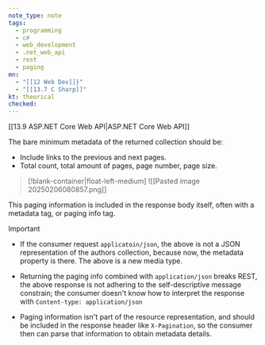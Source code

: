 ```yaml
---
note_type: note
tags:
  - programming
  - c#
  - web_development
  - .net_web_api
  - rest
  - paging
mn:
  - "[[12 Web Dev]]}"
  - "[[13.7 C Sharp]]"
kt: theorical
checked:
---
```

[[13.9 ASP.NET Core Web API|ASP.NET Core Web API]]

The bare minimum metadata of the returned collection should be:
- Include links to the previous and next pages.
- Total count, total amount of pages, page number, page size. 

>[!blank-container|float-left-medium]
>![[Pasted image 20250206080857.png]]

This paging information is included in the response body itself, often with a metadata tag, or paging info tag.


>[!important]
>- If the consumer request `applicatoin/json`, the above is not a JSON representation of the authors collection, because now, the metadata property is there. The above is a new media type. 
>
>- Returning the paging info combined with `application/json` breaks REST, the above response is not adhering to the self-descriptive message constrain; the consumer doesn't know how to interpret the response with `Content-type: application/json`
>
>- Paging information isn't part of the resource representation, and should be included in the response header like `X-Pagination`, so the consumer then can parse that information to obtain metadata details.





